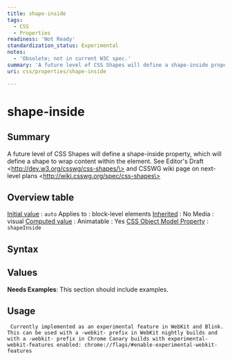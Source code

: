 ```yaml
---
title: shape-inside
tags:
  - CSS
  - Properties
readiness: 'Not Ready'
standardization_status: Experimental
notes:
  - 'Obsolete; not in current W3C spec.'
summary: 'A future level of CSS Shapes will define a shape-inside property, which will define a shape to wrap content within the element. See Editor''s Draft <http://dev.w3.org/csswg/css-shapes/> and CSSWG wiki page on next-level plans <http://wiki.csswg.org/spec/css-shapes>'
uri: css/properties/shape-inside

---
```

# shape-inside

## Summary

A future level of CSS Shapes will define a shape-inside property, which will define a shape to wrap content within the element. See Editor's Draft \<http://dev.w3.org/csswg/css-shapes/\> and CSSWG wiki page on next-level plans \<http://wiki.csswg.org/spec/css-shapes\>

## Overview table

[Initial value](/css/concepts/initial_value)
:   `auto`
Applies to
:   block-level elements
[Inherited](/css/concepts/inherited)
:   No
Media
:   visual
[Computed value](/css/concepts/computed_value)
:
Animatable
:   Yes
[CSS Object Model Property](/css/concepts/cssom)
:   `shapeInside`

## Syntax

## Values

**Needs Examples**: This section should include examples.

## Usage

     Currently implemented as an experimental feature in WebKit and Blink. This can be used with a -webkit- prefix in WebKit nightly builds and with a -webkit- prefix in Chrome Canary builds with experimental-webkit-features enabled: chrome://flags/#enable-experimental-webkit-features

